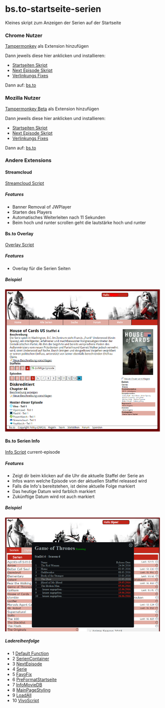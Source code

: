 # bs.to-startseite-serien
Kleines skript zum Anzeigen der Serien auf der Startseite

### Chrome Nutzer
[Tampermonkey](https://chrome.google.com/webstore/detail/tampermonkey/dhdgffkkebhmkfjojejmpbldmpobfkfo?hl=de&gl=DE) als Extension hinzufügen

Dann jeweils diese hier anklicken und installieren:

* [Startseiten Skript](https://raw.githubusercontent.com/Sly321/bs.to-startseite-serien/master/anime-toplist.user.js)
* [Next Episode Skript](https://raw.githubusercontent.com/Sly321/bs.to-startseite-serien/master/next-episode.user.js)
* [Verlinkungs Fixes](https://raw.githubusercontent.com/Sly321/bs.to-startseite-serien/master/script.user.js)

Dann auf:
[bs.to](https://bs.to/)

### Mozilla Nutzer
[Tampermonkey Beta](https://addons.mozilla.org/de/firefox/addon/tampermonkey/) als Extension hinzufügen

Dann jeweils diese hier anklicken und installieren:

* [Startseiten Skript](https://raw.githubusercontent.com/Sly321/bs.to-startseite-serien/master/anime-toplist.user.js)
* [Next Episode Skript](https://raw.githubusercontent.com/Sly321/bs.to-startseite-serien/master/next-episode.user.js)
* [Verlinkungs Fixes](https://raw.githubusercontent.com/Sly321/bs.to-startseite-serien/master/script.user.js)

Dann auf:
[bs.to](https://bs.to/)

### Andere Extensions

#### Streamcloud
[Streamcloud Script](https://raw.githubusercontent.com/Sly321/bs.to-startseite-serien/master/streamcloud/banner-removal.user.js)

##### Features
* Banner Removal of JWPlayer
* Starten des Players
* Automatisches Weiterleiten nach 11 Sekunden
* Beim hoch und runter scrollen geht die lautstärke hoch und runter

#### Bs.to Overlay 
[Overlay Script](https://raw.githubusercontent.com/Sly321/bs.to-startseite-serien/master/bs.to/bs.to-overlay.user.js)

##### Features
* Overlay für die Serien Seiten

##### Beispiel
![Beispiel für Overlay](https://raw.githubusercontent.com/Sly321/bs.to-startseite-serien/master/img/overlay-example.PNG "Beispiel für Overlay")

#### Bs.to Serien Info 
[Info Script](https://raw.githubusercontent.com/Sly321/bs.to-startseite-serien/master/bs.to/bs-to-info-script.user.js)
current-episode
##### Features
* Zeigt dir beim klicken auf die Uhr die aktuelle Staffel der Serie an
* Infos wann welche Episode von der aktuellen Staffel released wird
* Falls die Info's bereitstehen, ist deine aktuelle Folge markiert
* Das heutige Datum wird farblich markiert
* Zukünftige Datum wird rot auch markiert

##### Beispiel
![Beispiel für Overlay](https://raw.githubusercontent.com/Sly321/bs.to-startseite-serien/master/img/current-episode.PNG "Beispiel für Overlay")

##### Ladereihenfolge
* 1 [Default Function](https://raw.githubusercontent.com/Sly321/bs.to-startseite-serien/master/bs.to/bs.to-default-functions.user.js)
* 2 [SerienContainer](https://raw.githubusercontent.com/Sly321/bs.to-startseite-serien/master/bs.to/bs.to-serien-container.user.js)
* 3 [NextEpisode](https://raw.githubusercontent.com/Sly321/bs.to-startseite-serien/master/next-episode.user.js)
* 4 [Serie](https://raw.githubusercontent.com/Sly321/bs.to-startseite-serien/master/bs.to/bs.to-serien.user.js)
* 5 [FavoFix](https://raw.githubusercontent.com/Sly321/bs.to-startseite-serien/master/bs.to/bs.to-favorite-fix.user.js)
* 6 [PreFormatStartseite](https://raw.githubusercontent.com/Sly321/bs.to-startseite-serien/master/bs.to/bs.to-pre-format.user.js)
* 7 [InfoMovieDB](https://raw.githubusercontent.com/Sly321/bs.to-startseite-serien/master/bs.to/bs.to-infoscript-moviedb.user.js)
* 8 [MainPageStyling](https://raw.githubusercontent.com/Sly321/bs.to-startseite-serien/master/bs.to/bs.to-mainpage-styling.user.js)
* 9 [LoadAll](https://raw.githubusercontent.com/Sly321/bs.to-startseite-serien/master/bs.to/bs.to-loadall-seriesinfo.user.js)
* 10 [VivoScript](https://raw.githubusercontent.com/Sly321/bs.to-startseite-serien/master/vivo/vivo.user.js)